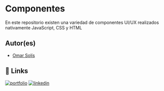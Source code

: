 
# Componentes

En este repositorio existen una variedad de componentes UI/UX realizados nativamente JavaScript, CSS y HTML

## Autor(es)
- [Omar Solís](https://github.com/Dev-socar)

## 🔗 Links
[![portfolio](https://img.shields.io/badge/my_portfolio-000?style=for-the-badge&logo=ko-fi&logoColor=white)](https://devomarsolis.000webhostapp.com/)
[![linkedin](https://img.shields.io/badge/linkedin-0A66C2?style=for-the-badge&logo=linkedin&logoColor=white)](https://www.linkedin.com/in/omar-fernando-solis/)


